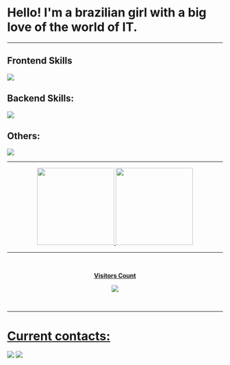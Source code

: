 <h1>Hello! I'm a brazilian girl with a big love of the world of IT.</h1>
<hr/>

<h2>Frontend Skills</h2>
<div align="left">
  <a href="https://skillicons.dev">
    <img src="https://skillicons.dev/icons?i=html,css,sass,js,react,redux,styledcomponents,tailwind" />
  </a>
</div>

<h2>Backend Skills:</h2>
<div align="left">
  <a href="https://skillicons.dev">
    <img src="https://skillicons.dev/icons?i=nodejs,express,mysql,mongodb,postgres,py,sequelize,ts" />
  </a>
</div>

<h2>Others:</h2>
<div align="left">
  <a href="https://skillicons.dev">
    <img src="https://skillicons.dev/icons?i=figma,netlify,git,github,vercel,vite,gcp,nginx" />
  </a>
</div>

<hr/>

<div align="center">
  <a href="https://github.com/thaissacarvalho">
  <img height="180rem" src="https://github-readme-stats.vercel.app/api?username=thaissacarvalho&show_icons=true&theme=tokyonight&include_all_commits=true&count_private=true"/>
  <img height="180rem" src="https://github-readme-stats.vercel.app/api/top-langs/?username=thaissacarvalho&layout=compact&langs_count=7&theme=tokyonight"/>
</div>

<hr/>

<div align="center">
<br><p align="center"><b>Visitors Count</b></p>  
<p align="center"><img align="center" src="https://profile-counter.glitch.me/{thaissacarvalho}/count.svg" /></p> 
<br>
</div>
 
<hr/>

<h1>Current contacts:</h1>
<div> 
  <a href = "mailto:thaissa-carvalho@outlook.com"><img src="https://img.shields.io/badge/-Outlook-%23333?style=for-the-badge&logo=microsoftoutlook&logoColor=blue" target="_blank"></a>
  <a href="https://www.linkedin.com/in/thaissacarvalho-ti/" target="_blank"><img src="https://img.shields.io/badge/-LinkedIn-%230077B5?style=for-the-badge&logo=linkedin&logoColor=white" target="_blank"></a> 
</div>
